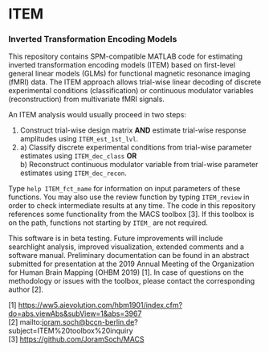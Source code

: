# ITEM

<h3>Inverted Transformation Encoding Models</h3>

This repository contains SPM-compatible MATLAB code for estimating inverted transformation encoding models (ITEM) based on first-level general linear models (GLMs) for functional magnetic resonance imaging (fMRI) data. The ITEM approach allows trial-wise linear decoding of discrete experimental conditions (classification) or continuous modulator variables (reconstruction) from multivariate fMRI signals.

An ITEM analysis would usually proceed in two steps:
1. Construct trial-wise design matrix <b>AND</b> estimate trial-wise response amplitudes using `ITEM_est_1st_lvl`. <br>
2. a) Classify discrete experimental conditions from trial-wise parameter estimates using `ITEM_dec_class` <b>OR</b> <br>
   b) Reconstruct continuous modulator variable from trial-wise parameter estimates using `ITEM_dec_recon`.

Type `help ITEM_fct_name` for information on input parameters of these functions. You may also use the review function by typing `ITEM_review` in order to check intermediate results at any time. The code in this repository references some functionality from the MACS toolbox [3]. If this toolbox is on the path, functions not starting by `ITEM_` are not required.

This software is in beta testing. Future improvements will include searchlight analysis, improved visualization, extended comments and a software manual. Preliminary documentation can be found in an abstract submitted for presentation at the 2019 Annual Meeting of the Organization for Human Brain Mapping (OHBM 2019) [1]. In case of questions on the methodology or issues with the toolbox, please contact the corresponding author [2].

[1] https://ww5.aievolution.com/hbm1901/index.cfm?do=abs.viewAbs&subView=1&abs=3967 <br>
[2] mailto:joram.soch@bccn-berlin.de?subject=ITEM%20toolbox%20inquiry <br>
[3] https://github.com/JoramSoch/MACS <br>
